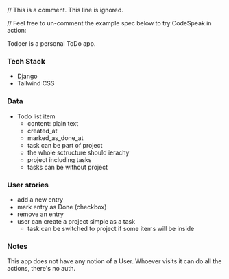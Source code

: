 // This is a comment. This line is ignored.
<!-- This is a multiline comment. 
These lines are ignored too. -->

// Feel free to un-comment the example spec below to try CodeSpeak in action:

Todoer is a personal ToDo app.

### Tech Stack

- Django
- Tailwind CSS

### Data

- Todo list item
  - content: plain text
  - created_at
  - marked_as_done_at
  - task can be part of project
  - the whole sctructure should ierachy
  - project including tasks
  - tasks can be without project

### User stories

- add a new entry
- mark entry as Done (checkbox)
- remove an entry
- user can create a project simple as a task
  - task can be switched to project if some items will be inside

### Notes

This app does not have any notion of a User. Whoever visits it can do all the actions, there's no auth.
